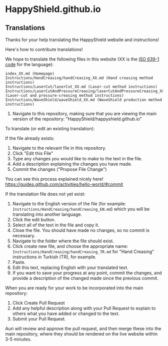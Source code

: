 # HappyShield.github.io 

## Translations

Thanks for your help translating the HappyShield website and instructions!

Here's how to contribute translations!

We hope to translate the following files in this website (XX is the [ISO 639-1 code](https://en.wikipedia.org/wiki/List_of_ISO_639-1_codes) for the language): 

```
index_XX.md (Homepage)
Instructions/HandCreasing/handCreasing_XX.md (Hand creasing method instructions)
Instructions/LaserCut/laserCut_XX.md (Laser-cut method instructions)
Instructions/LaserCutAndPressureCreasing/laserCutAndPressureCreasing_XX.md (Laser-cut and pressure-creasing method instructions)
Instructions/WaveShield/waveShield_XX.md (WaveShield production method instructions)
```

1. Navigate to this repository, making sure that you are viewing the main version of the repository: "HappyShield/happyshield.github.io" 

To translate (or edit an existing translation):

If the file already exists:

1. Navigate to the relevant file in this repository.
2. Click "Edit this File"
3. Type any changes you would like to make to the text in the file. 
4. Add a description explaining the changes you have made.
5. Commit the changes ("Propose File Change")

You can see this process explained nicely here! https://guides.github.com/activities/hello-world/#commit

If the translation file does not yet exist:

1. Navigate to the English version of the file (for example: `Instructions/HandCreasing/handCreasing_EN.md`) which you will be translating into another language. 
2. Click the edit button.
3. Select all of the text in the file and copy it.
4. Close the file. You should have made no changes, so no commit is necessary. 
5. Navigate to the folder where the file should exist.
6. Click create new file, and choose the appropriate name: `Instructions/HandCreasing/handCreasing_TR.md` for "Hand Creasing" instructions in Turkish (TR), for example.
7. Paste.
8. Edit this text, replacing English with your translated text.
7. If you want to save your progress at any point, commit the changes, and provide a description of the changed made since the previous commit.  

When you are ready for your work to be incorporated into the main repository:

1. Click Create Pull Request
2. Add any helpful description along with your Pull Request to explain to others what you have added or changed to the text.
3. Submit your Pull Request. 

Auri will review and approve the pull request, and then merge these into the main repository, where they should be rendered on the live website within 3-5 minutes. 

